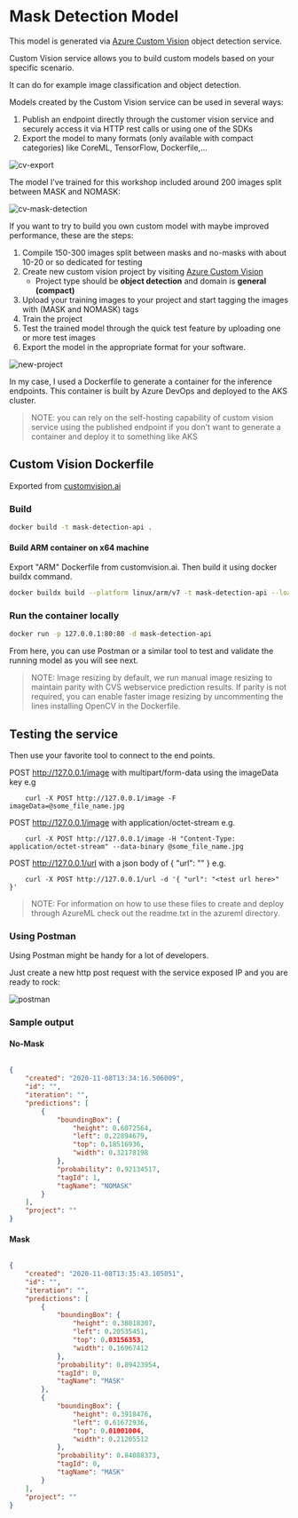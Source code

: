 # Mask Detection Model

This model is generated via [Azure Custom Vision](https://www.customvision.ai/) object detection service.

Custom Vision service allows you to build custom models based on your specific scenario.

It can do for example image classification and object detection.

Models created by the Custom Vision service can be used in several ways:
1. Publish an endpoint directly through the customer vision service and securely access it via HTTP rest calls or using one of the SDKs
2. Export the model to many formats (only available with compact categories) like CoreML, TensorFlow, Dockerfile,...

![cv-export](res/cv-export-options.png)

The model I've trained for this workshop included around 200 images split between MASK and NOMASK:

![cv-mask-detection](res/cv-mask-detection-results.png)

If you want to try to build you own custom model with maybe improved performance, these are the steps:
1. Compile 150-300 images split between masks and no-masks with about 10-20 or so dedicated for testing
2. Create new custom vision project by visiting [Azure Custom Vision](https://www.customvision.ai/)
   - Project type should be **object detection** and domain is **general (compact)**
3. Upload your training images to your project and start tagging the images with (MASK and NOMASK) tags
4. Train the project
5. Test the trained model through the quick test feature by uploading one or more test images
6. Export the model in the appropriate format for your software.

![new-project](res/cv-new-project.png)

In my case, I used a Dockerfile to generate a container for the inference endpoints. This container is built by Azure DevOps and deployed to the AKS cluster.

>NOTE: you can rely on the self-hosting capability of custom vision service using the published endpoint if you don't want to generate a container and deploy it to something like AKS

## Custom Vision Dockerfile

Exported from [customvision.ai](https://customvision.ai)

### Build

```bash
docker build -t mask-detection-api .
```

#### Build ARM container on x64 machine

Export "ARM" Dockerfile from customvision.ai. Then build it using docker buildx command.
```bash
docker buildx build --platform linux/arm/v7 -t mask-detection-api --load .
```

### Run the container locally

```bash
docker run -p 127.0.0.1:80:80 -d mask-detection-api
```

From here, you can use Postman or a similar tool to test and validate the running model as you will see next.

>NOTE: Image resizing by default, we run manual image resizing to maintain parity with CVS webservice prediction results.
If parity is not required, you can enable faster image resizing by uncommenting the lines installing OpenCV in the Dockerfile.

## Testing the service

Then use your favorite tool to connect to the end points.

POST http://127.0.0.1/image with multipart/form-data using the imageData key
e.g
```
    curl -X POST http://127.0.0.1/image -F imageData=@some_file_name.jpg
```

POST http://127.0.0.1/image with application/octet-stream
e.g.
```
    curl -X POST http://127.0.0.1/image -H "Content-Type: application/octet-stream" --data-binary @some_file_name.jpg
```

POST http://127.0.0.1/url with a json body of { "url": "<test url here>" }
e.g.
```
    curl -X POST http://127.0.0.1/url -d '{ "url": "<test url here>" }'
```

>NOTE: For information on how to use these files to create and deploy through AzureML check out the readme.txt in the azureml directory.

### Using Postman

Using Postman might be handy for a lot of developers.

Just create a new http post request with the service exposed IP and you are ready to rock:

![postman](res/postman.png)

### Sample output

#### No-Mask

```json

{
    "created": "2020-11-08T13:34:16.506009",
    "id": "",
    "iteration": "",
    "predictions": [
        {
            "boundingBox": {
                "height": 0.6072564,
                "left": 0.22894679,
                "top": 0.18516936,
                "width": 0.32178198
            },
            "probability": 0.92134517,
            "tagId": 1,
            "tagName": "NOMASK"
        }
    ],
    "project": ""
}

```

#### Mask

```json

{
    "created": "2020-11-08T13:35:43.105051",
    "id": "",
    "iteration": "",
    "predictions": [
        {
            "boundingBox": {
                "height": 0.38818307,
                "left": 0.20535451,
                "top": 0.03156353,
                "width": 0.16967412
            },
            "probability": 0.89423954,
            "tagId": 0,
            "tagName": "MASK"
        },
        {
            "boundingBox": {
                "height": 0.3918476,
                "left": 0.61672936,
                "top": 0.01001004,
                "width": 0.21205512
            },
            "probability": 0.84088373,
            "tagId": 0,
            "tagName": "MASK"
        }
    ],
    "project": ""
}

```
